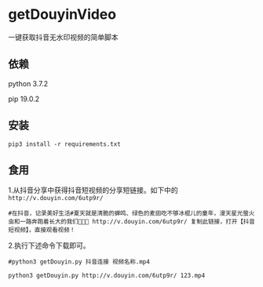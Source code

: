 # getDouyinVideo
一键获取抖音无水印视频的简单脚本

## 依赖
python 3.7.2

pip 19.0.2

## 安装

```
pip3 install -r requirements.txt  
```

## 食用

1.从抖音分享中获得抖音短视频的分享短链接。如下中的`http://v.douyin.com/6utp9r/`
```
#在抖音，记录美好生活#夏天就是清脆的蝉鸣、绿色的麦田吃不够冰棍儿的童年，漫天星光萤火虫和一路奔跑着长大的我们🍃🍉🌾 http://v.douyin.com/6utp9r/ 复制此链接，打开【抖音短视频】，直接观看视频！
```
2.执行下述命令下载即可。

```
#python3 getDouyin.py 抖音连接 视频名称.mp4

python3 getDouyin.py http://v.douyin.com/6utp9r/ 123.mp4
```

